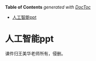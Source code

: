 <!-- START doctoc generated TOC please keep comment here to allow auto update -->
<!-- DON'T EDIT THIS SECTION, INSTEAD RE-RUN doctoc TO UPDATE -->
**Table of Contents**  *generated with [DocToc](https://github.com/thlorenz/doctoc)*

- [人工智能ppt](#%E4%BA%BA%E5%B7%A5%E6%99%BA%E8%83%BDppt)

<!-- END doctoc generated TOC please keep comment here to allow auto update -->

# 人工智能ppt

课件归王美华老师所有，侵删。